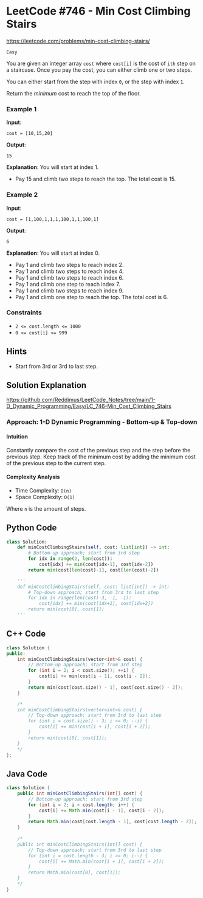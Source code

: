 
# LeetCode #746 - Min Cost Climbing Stairs

https://leetcode.com/problems/min-cost-climbing-stairs/

`Easy`

You are given an integer array `cost` where `cost[i]` is the cost of `ith` step on a staircase. Once you pay the cost, you can either climb one or two steps.

You can either start from the step with index `0`, or the step with index `1`.

Return the *minimum* cost to reach the top of the floor.

### Example 1
**Input**: 
```
cost = [10,15,20]
```
**Output**: 
```
15
```
**Explanation**: You will start at index 1.
- Pay 15 and climb two steps to reach the top.
The total cost is 15.

### Example 2
**Input**: 
```
cost = [1,100,1,1,1,100,1,1,100,1]
```
**Output**: 
```
6
```
**Explanation**: You will start at index 0.
- Pay 1 and climb two steps to reach index 2.
- Pay 1 and climb two steps to reach index 4.
- Pay 1 and climb two steps to reach index 6.
- Pay 1 and climb one step to reach index 7.
- Pay 1 and climb two steps to reach index 9.
- Pay 1 and climb one step to reach the top.
The total cost is 6.

### Constraints

- `2 <= cost.length <= 1000`
- `0 <= cost[i] <= 999`

## Hints
- Start from 3rd or 3rd to last step.

## Solution Explanation

https://github.com/Reddimus/LeetCode_Notes/tree/main/1-D_Dynamic_Programming/Easy/LC_746-Min_Cost_Climbing_Stairs

### Approach: 1-D Dynamic Programming - Bottom-up & Top-down

#### Intuition
Constantly compare the cost of the previous step and the step before the previous step. Keep track of the minimum cost by adding the minimum cost of the previous step to the current step.

#### Complexity Analysis
- Time Complexity: `O(n)`
- Space Complexity: `O(1)`

Where `n` is the amount of steps.


## Python Code
```python
class Solution:
    def minCostClimbingStairs(self, cost: list[int]) -> int:
        # Bottom-up approach; start from 3rd step
        for idx in range(2, len(cost)):
            cost[idx] += min(cost[idx-1], cost[idx-2])
        return min(cost[len(cost)-1], cost[len(cost)-2])

    '''
    def minCostClimbingStairs(self, cost: list[int]) -> int:
        # Top-down approach; start from 3rd to last step
        for idx in range(len(cost)-3, -1, -1):
            cost[idx] += min(cost[idx+1], cost[idx+2])
        return min(cost[0], cost[1])
    '''
```

## C++ Code
```cpp
class Solution {
public:
    int minCostClimbingStairs(vector<int>& cost) {
        // Bottom-up approach; start from 3rd step
        for (int i = 2; i < cost.size(); ++i) {
            cost[i] += min(cost[i - 1], cost[i - 2]);
        }
        return min(cost[cost.size() - 1], cost[cost.size() - 2]);
    }

    /*
    int minCostClimbingStairs(vector<int>& cost) {
        // Top-down approach; start from 3rd to last step
        for (int i = cost.size() - 3; i >= 0; --i) {
            cost[i] += min(cost[i + 1], cost[i + 2]);
        }
        return min(cost[0], cost[1]);
    }
    */
};
```

## Java Code
```java
class Solution {
    public int minCostClimbingStairs(int[] cost) {
        // Bottom-up approach; start from 3rd step
        for (int i = 2; i < cost.length; i++) {
            cost[i] += Math.min(cost[i - 1], cost[i - 2]);
        }
        return Math.min(cost[cost.length - 1], cost[cost.length - 2]);
    }
    
    /*
    public int minCostClimbingStairs(int[] cost) {
        // Top-down approach; start from 3rd to last step
        for (int i = cost.length - 3; i >= 0; i--) {
            cost[i] += Math.min(cost[i + 1], cost[i + 2]);
        }
        return Math.min(cost[0], cost[1]);
    }
    */
}
```
